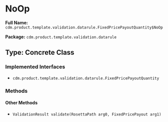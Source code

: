 # NoOp

**Full Name:** `cdm.product.template.validation.datarule.FixedPricePayoutQuantity$NoOp`

**Package:** `cdm.product.template.validation.datarule`

## Type: Concrete Class

### Implemented Interfaces

- `cdm.product.template.validation.datarule.FixedPricePayoutQuantity`

### Methods

#### Other Methods

- `ValidationResult validate(RosettaPath arg0, FixedPricePayout arg1)`

